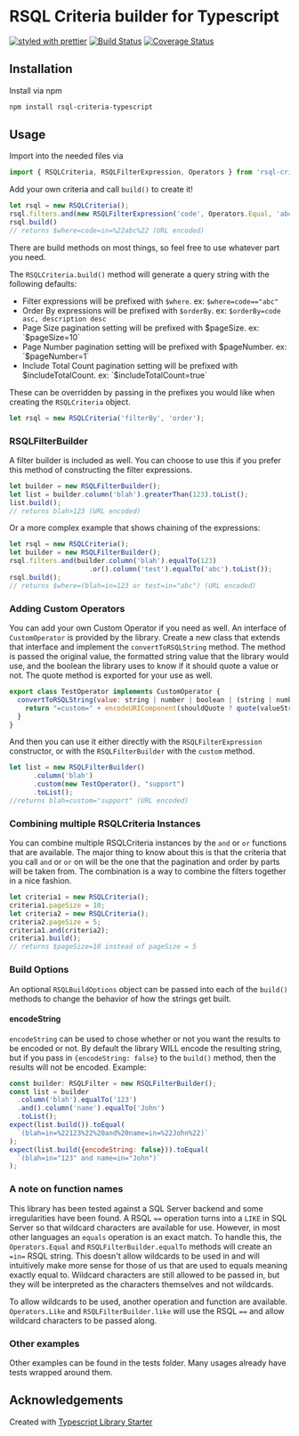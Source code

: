 # RSQL Criteria builder for Typescript

[![styled with prettier](https://img.shields.io/badge/styled_with-prettier-ff69b4.svg)](https://github.com/prettier/prettier)
[![Build Status](https://travis-ci.org/tylerhubert/rsql-criteria-typescript.svg?branch=master)](https://travis-ci.org/tylerhubert/rsql-criteria-typescript)
[![Coverage Status](https://coveralls.io/repos/github/tylerhubert/rsql-criteria-typescript/badge.svg?branch=master)](https://coveralls.io/github/tylerhubert/rsql-criteria-typescript?branch=master)


## Installation
Install via npm
```bash
npm install rsql-criteria-typescript
```

## Usage
Import into the needed files via 
```javascript
import { RSQLCriteria, RSQLFilterExpression, Operators } from 'rsql-criteria-typescript';
```

Add your own criteria and call `build()` to create it!
```javascript
let rsql = new RSQLCriteria();
rsql.filters.and(new RSQLFilterExpression('code', Operators.Equal, 'abc'));
rsql.build()
// returns $where=code=in=%22abc%22 (URL encoded)
```

There are build methods on most things, so feel free to use whatever part you need.

The `RSQLCriteria.build()` method will generate a query string with the following defaults:
* Filter expressions will be prefixed with `$where`.  ex: `$where=code=="abc"`
* Order By expressions will be prefixed with `$orderBy`.  ex: `$orderBy=code asc, description desc`
* Page Size pagination setting will be prefixed with $pageSize.  ex: `$pageSize=10`
* Page Number pagination setting will be prefixed with $pageNumber.  ex: `$pageNumber=1`
* Include Total Count pagination setting will be prefixed with $includeTotalCount.  ex: `$includeTotalCount=true`

These can be overridden by passing in the prefixes you would like when creating the `RSQLCriteria` object.
```javascript
let rsql = new RSQLCriteria('filterBy', 'order');
```

### RSQLFilterBuilder
A filter builder is included as well.  You can choose to use this if you prefer this method of constructing
the filter expressions.

```javascript
let builder = new RSQLFilterBuilder();
let list = builder.column('blah').greaterThan(123).toList();
list.build();
// returns blah>123 (URL encoded)
```

Or a more complex example that shows chaining of the expressions:
```javascript
let rsql = new RSQLCriteria();
let builder = new RSQLFilterBuilder();
rsql.filters.and(builder.column('blah').equalTo(123)
                    .or().column('test').equalTo('abc').toList());
rsql.build();
// returns $where=(blah=in=123 or test=in="abc") (URL encoded)
```

### Adding Custom Operators
You can add your own Custom Operator if you need as well.  An interface of `CustomOperator` is provided by the library.  Create a new class that extends
that interface and implement the `convertToRSQLString` method.  The method is passed the original value, the formatted string value that the library would
use, and the boolean the library uses to know if it should quote a value or not.  The quote method is exported for your use as well.
```javascript
export class TestOperator implements CustomOperator {
  convertToRSQLString(value: string | number | boolean | (string | number | boolean)[] | Date, valueString: string, shouldQuote: boolean): string {
    return "=custom=" + encodeURIComponent(shouldQuote ? quote(valueString) : valueString);
  }
}
```
And then you can use it either directly with the `RSQLFilterExpression` constructor, or with the `RSQLFilterBuilder` with the `custom` method.
```javascript
let list = new RSQLFilterBuilder()
      .column('blah')
      .custom(new TestOperator(), "support")
      .toList();
//returns blah=custom="support" (URL encoded)
```

### Combining multiple RSQLCriteria Instances
You can combine multiple RSQLCriteria instances by the `and` or `or` functions that are available.  The major thing to know about this is that the criteria that you call `and` or `or` on will be the one that the pagination and order by parts will be taken from.  The combination is a way to combine the filters together in a nice fashion.
```javascript
let criteria1 = new RSQLCriteria();
criteria1.pageSize = 10;
let criteria2 = new RSQLCriteria();
criteria2.pageSize = 5;
criteria1.and(criteria2);
criteria1.build();
// returns $pageSize=10 instead of pageSize = 5
```

### Build Options
An optional `RSQLBuildOptions` object can be passed into each of the `build()` methods to change the behavior of how the strings get built.
#### encodeString
`encodeString` can be used to chose whether or not you want the results to be encoded or not.  By default the library WILL encode the resulting string, but if you pass in `{encodeString: false}` to the `build()` method, then the results will not be encoded.  Example:
```javascript
const builder: RSQLFilter = new RSQLFilterBuilder();
const list = builder
  .column('blah').equalTo('123')
  .and().column('name').equalTo('John')
  .toList();
expect(list.build()).toEqual(
  `(blah=in=%22123%22%20and%20name=in=%22John%22)`
);
expect(list.build({encodeString: false})).toEqual(
  `(blah=in="123" and name=in="John")`
);
```

### A note on function names
This library has been tested against a SQL Server backend and some irregularities have been found.  A RSQL `==` operation turns into a `LIKE` in SQL Server so that wildcard characters are available for use.  However, in most other languages an `equals` operation is an exact match.  To handle this, the `Operators.Equal` and `RSQLFilterBuilder.equalTo` methods will create an `=in=` RSQL string.  This doesn't allow wildcards to be used in and will intuitively make more sense for those of us that are used to equals meaning exactly equal to.  Wildcard characters are still allowed to be passed in, but they will be interpreted as the characters themselves and not wildcards.

To allow wildcards to be used, another operation and function are available.  `Operators.Like` and `RSQLFilterBuilder.like` will use the RSQL `==` and allow wildcard characters to be passed along.

### Other examples
Other examples can be found in the tests folder.  Many usages already have tests wrapped around them.


## Acknowledgements
Created with [Typescript Library Starter](https://github.com/alexjoverm/typescript-library-starter.git)
